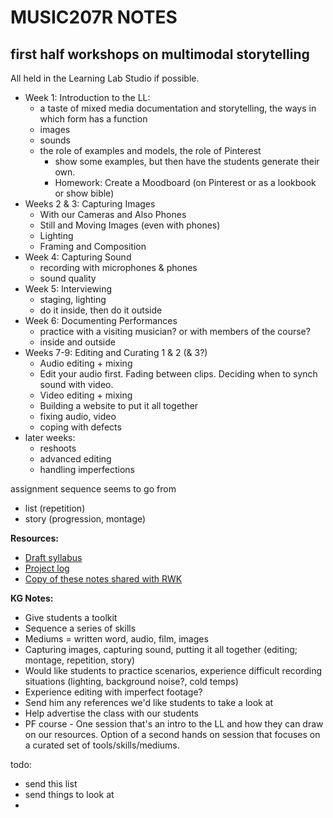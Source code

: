 # MUSIC207R NOTES

## first half workshops on multimodal storytelling

All held in the Learning Lab Studio if possible.

* Week 1: Introduction to the LL:
    * a taste of mixed media documentation and storytelling, the ways in which form has a function
    * images
    * sounds
    * the role of examples and models, the role of Pinterest
        * show some examples, but then have the students generate their own.
        * Homework: Create a Moodboard (on Pinterest or as a lookbook or show bible)
* Weeks 2 & 3: Capturing Images
    * With our Cameras and Also Phones
    * Still and Moving Images (even with phones)
    * Lighting
    * Framing and Composition
* Week 4: Capturing Sound 
    * recording with microphones & phones
    * sound quality
* Week 5: Interviewing 
    * staging, lighting
    * do it inside, then do it outside
* Week 6: Documenting Performances
    * practice with a visiting musician? or with members of the course?
    * inside and outside
* Weeks 7-9: Editing and Curating 1 & 2 (& 3?)
    * Audio editing + mixing
    * Edit your audio first. Fading between clips. Deciding when to synch sound with video.
    * Video editing + mixing
    * Building a website to put it all together
    * fixing audio, video
    * coping with defects
* later weeks:
    * reshoots
    * advanced editing
    * handling imperfections








assignment sequence seems to go from 
* list (repetition)
* story (progression, montage)

**Resources:**
* [Draft syllabus](https://docs.google.com/document/d/1YG7G6BRylJPatiAbOJdT-3Pb4Y3c8JMr/edit)
* [Project log](https://docs.google.com/document/d/15dRb_jJmvcA3yXCgS9FitRar0WoNIBvjvcXFjXbU5A8/edit#)
* [Copy of these notes shared with RWK](https://docs.google.com/document/d/1hI3eb4oXeH-dSodMyWX4FmYpC5AFPPMQYRaGvpGgZUM/edit#heading=h.10rsd5vqaw0i)


**KG Notes:**
* Give students a toolkit
* Sequence a series of skills
* Mediums = written word, audio, film, images
* Capturing images, capturing sound, putting it all together (editing; montage, repetition, story)
* Would like students to practice scenarios, experience difficult recording situations (lighting, background noise?, cold temps)
* Experience editing with imperfect footage?
* Send him any references we'd like students to take a look at
* Help advertise the class with our students
* PF course - One session that's an intro to the LL and how they can draw on our resources. Option of a second hands on session that focuses on a curated set of tools/skills/mediums.





todo:
* send this list
* send things to look at
* 